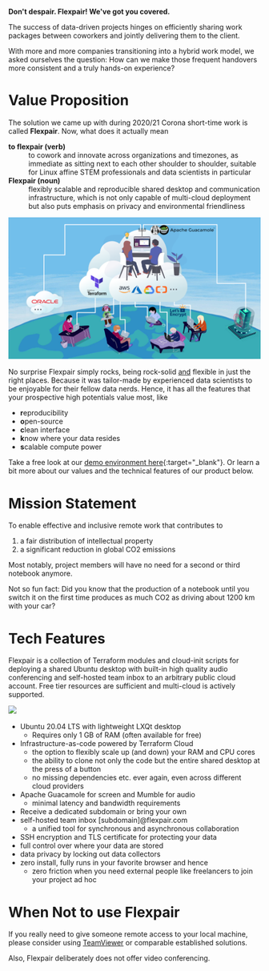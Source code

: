 **Don't despair. Flexpair! We've got you covered.**

The success of data-driven projects hinges on efficiently sharing work packages between coworkers and jointly delivering them to the client.

With more and more companies transitioning into a hybrid work model, we asked ourselves the question: How can we make those frequent handovers more consistent and a truly hands-on experience?

# Value Proposition

The solution we came up with during 2020/21 Corona short-time work is called **Flexpair**. Now, what does it actually mean

<dl>
  <dt><strong>to flexpair (verb)</strong></dt>
  <dd>to cowork and innovate across organizations and timezones, as immediate as sitting next to each other shoulder to shoulder, suitable for Linux affine STEM professionals and data scientists in particular</dd>
  <dt><strong>Flexpair (noun)</strong></dt>
  <dd>flexibly scalable and reproducible shared desktop and communication infrastructure, which is not only capable of multi-cloud deployment but also puts emphasis on privacy and environmental friendliness</dd>
</dl>

![](assets/architecture.png)

 No surprise Flexpair simply rocks, being rock-solid <u>and</u> flexible in just the right places. Because it was tailor-made by experienced data scientists to be enjoyable for their fellow data nerds. Hence, it has all the features that your prospective high potentials value most, like
- **r**eproducibility
- **o**pen-source
- **c**lean interface
- **k**now where your data resides
- **s**calable compute power 

Take a free look at our [demo environment here](http://demo.flexpair.com){:target="_blank"}. Or learn a bit more about our values and the technical features of our product below.

# Mission Statement

To enable effective and inclusive remote work that contributes to 
1. a fair distribution of intellectual property
2. a significant reduction in global CO2 emissions

Most notably, project members will have no need for a second or third notebook anymore.

Not so fun fact: Did you know that the production of a notebook until you switch it on the first time produces as much CO2 as driving about 1200 km with your car?

# Tech Features

Flexpair is a collection of Terraform modules and cloud-init scripts for deploying a shared Ubuntu desktop with built-in high quality audio conferencing and self-hosted team inbox to an arbitrary public cloud account. Free tier resources are sufficient and multi-cloud is actively supported.

![](assets/screenshots.gif)

- Ubuntu 20.04 LTS with lightweight LXQt desktop
  - Requires only 1 GB of RAM (often available for free)
- Infrastructure-as-code powered by Terraform Cloud
  - the option to flexibly scale up (and down) your RAM and CPU cores
  - the ability to clone not only the code but the entire shared desktop at the press of a button
  - no missing dependencies etc. ever again, even across different cloud providers
- Apache Guacamole for screen and Mumble for audio
  - minimal latency and bandwidth requirements
- Receive a dedicated subdomain or bring your own
- self-hosted team inbox [subdomain]@flexpair.com
  - a unified tool for synchronous and asynchronous collaboration
- SSH encryption and TLS certificate for protecting your data
- full control over where your data are stored
- data privacy by locking out data collectors
- zero install, fully runs in your favorite browser and hence
  - zero friction when you need external people like freelancers to join your project ad hoc

# When Not to use Flexpair

If you really need to give someone remote access to your local machine, please consider using [TeamViewer](https://www.teamviewer.com/en/) or comparable established solutions.

Also, Flexpair deliberately does not offer video conferencing.

